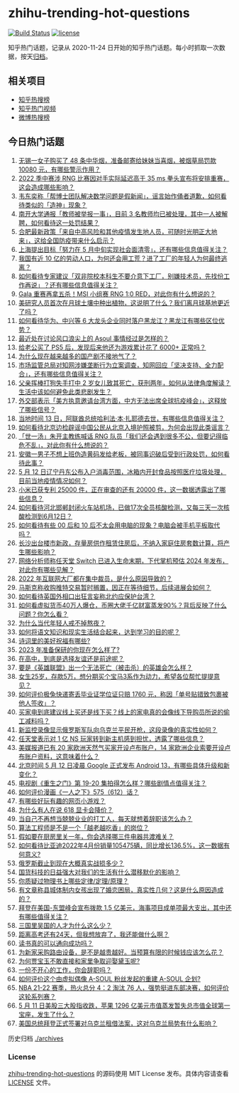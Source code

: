 # zhihu-trending-hot-questions

[![Build Status](https://github.com/justjavac/zhihu-trending-hot-questions/workflows/ci/badge.svg?branch=master)](https://github.com/justjavac/zhihu-trending-hot-questions/actions)
[![license](https://img.shields.io/github/license/justjavac/zhihu-trending-hot-questions)](https://github.com/justjavac/zhihu-trending-hot-questions/blob/master/LICENSE)

知乎热门话题，记录从 2020-11-24 日开始的知乎热门话题。每小时抓取一次数据，按天[归档](./archives)。

## 相关项目

- [知乎热搜榜](https://github.com/justjavac/zhihu-trending-top-search)
- [知乎热门视频](https://github.com/justjavac/zhihu-trending-hot-video)
- [微博热搜榜](https://github.com/justjavac/weibo-trending-hot-search)

## 今日热门话题

<!-- BEGIN -->
<!-- 最后更新时间 Sat May 14 2022 03:02:27 GMT+0800 (China Standard Time) -->

1. [无锡一女子购买了 48 条中华烟，准备邮寄给妹妹当喜烟，被烟草局罚款 10080 元，有哪些警示作用？](https://www.zhihu.com/question/532567380)
1. [2022 季中赛涉 RNG 比赛因对手实际延迟高于 35 ms 拳头宣布将安排重赛，这会造成哪些影响？](https://www.zhihu.com/question/532621607)
1. [韦东奕称「帮博士团队解决数学问题是假新闻」，谣言始作俑者道歉，如何看待类似的「造神」现象？](https://www.zhihu.com/question/532630539)
1. [南开大学通报「教师被举报一事」，目前 3 名教师均已被处理，其中一人被解聘，如何看待这一处罚结果？](https://www.zhihu.com/question/532639510)
1. [合肥最新政策「来自中高风险和其他疫情发生地人员，可随时光明正大地来」，这给全国防疫带来什么启示？](https://www.zhihu.com/question/532637784)
1. [上海提出目标「努力在 5 月中旬实现社会面清零」，还有哪些信息值得关注？](https://www.zhihu.com/question/532587267)
1. [我国有近 10 亿的劳动人口，为何还会用工荒？进了工厂的年轻人为何最终逃离？](https://www.zhihu.com/question/532504512)
1. [如何看待专家建议「双非院校本科生不要介意下工厂，别嫌技术员，先找份工作再说」？还有哪些信息值得关注？](https://www.zhihu.com/question/532469903)
1. [Gala 重赛再拿五杀！MSI 小组赛 RNG 1:0 RED，对此你有什么想说的？](https://www.zhihu.com/question/532653601)
1. [美研究人员首次在月球土壤中种出植物，这说明了什么？我们离月球基地更近了吗？](https://www.zhihu.com/question/532622922)
1. [如何看待华为、中兴等 6 大龙头企业同时落户黑龙江？黑龙江有哪些区位优势？](https://www.zhihu.com/question/532600265)
1. [最近处在讨论风口浪尖上的 Asoul 事情经过是怎样的？](https://www.zhihu.com/question/532215801)
1. [给老公买了 PS5 后，发现后来他还为游戏累计花了 6000+ 正常吗？](https://www.zhihu.com/question/532253172)
1. [为什么现在越来越多的国产剧不接地气了？](https://www.zhihu.com/question/394331280)
1. [市场监管总局对知网涉嫌垄断行为立案调查，知网回应「坚决支持、全力配合」，还有哪些信息值得关注？](https://www.zhihu.com/question/532647759)
1. [父亲挥棒打狗失手打中 2 岁女儿致其死亡，获刑两年，如何从法律角度解读？生活中该如何避免此类悲剧发生？](https://www.zhihu.com/question/532194721)
1. [外交部表示「美方执意邀请台湾方面，中方无法出席全球抗疫峰会」，这释放了哪些信号？](https://www.zhihu.com/question/532656056)
1. [当地时间 13 日，阿联酋总统哈利法·本·扎耶德去世，有哪些信息值得关注？](https://www.zhihu.com/question/532673415)
1. [如何看待北京边检辟谣中国公民从北京入境护照被剪，为何会出现此类谣言？](https://www.zhihu.com/question/532602120)
1. [「世一汤」朱开主教练喊话 RNG 队员「我们还会遇到很多不公，但要记得临危不乱」，对此你有什么想说的？](https://www.zhihu.com/question/532656889)
1. [安徽一男子不想上班伪造黄码发给老板，被同事识破后受到行政处罚，如何看待此事？](https://www.zhihu.com/question/532529854)
1. [5 月 12 日辽宁丹东公布入户消毒范围，冰箱内开封食品按照医疗垃圾处理，目前当地疫情情况如何？](https://www.zhihu.com/question/532668139)
1. [小米已获专利 25000 件，正在审查的还有 20000 件，这一数据透露出了哪些信息？](https://www.zhihu.com/question/530126436)
1. [如何看待河北邯郸封闭火车站机场，已做17次全员核酸检测，又每三天一次核酸检测到6月12日？](https://www.zhihu.com/question/526916792)
1. [如何看待有些 00 后和 10 后不太会用电脑的现象？电脑会被手机平板取代吗？](https://www.zhihu.com/question/532026840)
1. [长沙出台楼市新政，存量房供作租赁住房后，不纳入家庭住房套数计算，将产生哪些影响？](https://www.zhihu.com/question/532357564)
1. [网络分析师称任天堂 Switch 已进入生命末期，下代掌机预估 2024 年发布，对此你有哪些见解？](https://www.zhihu.com/question/532456141)
1. [2022 年互联网大厂都在集中裁员，是什么原因导致的？](https://www.zhihu.com/question/521856289)
1. [马斯克称收购推特交易暂时搁置，因正在等待细节，后续进展会如何？](https://www.zhihu.com/question/532667522)
1. [如何看待英国外相口出狂言妄称北约应保护台湾？](https://www.zhihu.com/question/530466009)
1. [如何看虚拟货币40万人爆仓，币圈大佬千亿财富蒸发90%？背后反映了什么问题？你怎么看？](https://www.zhihu.com/question/532594214)
1. [为什么当代年轻人戒不掉熬夜？](https://www.zhihu.com/question/517158907)
1. [如何将语文知识和现实生活结合起来，达到学习的目的呢？](https://www.zhihu.com/question/531455868)
1. [诗词里的美好祝福有哪些?](https://www.zhihu.com/question/521952511)
1. [2023 年准备保研的你现在怎么样了?](https://www.zhihu.com/question/486545254)
1. [在高中，到底是选择友谊还是前途呢？](https://www.zhihu.com/question/527738197)
1. [要是《英雄联盟》出一个无法死亡（被击杀）的英雄会怎么样？](https://www.zhihu.com/question/527259581)
1. [女生25岁，存款5万，想分期买个宝马3系作为动力，希望各位帮忙提提意见？](https://www.zhihu.com/question/532344915)
1. [如何评价极兔快递寄丢毕业证学位证只赔 1760 元，称因「单号贴错致包裹被他人签收」？](https://www.zhihu.com/question/532575539)
1. [买家电到底建议线上买还是线下买？线上的家电真的会像线下导购员所说的偷工减料吗？](https://www.zhihu.com/question/527773220)
1. [新监控录像显示俄罗斯军队向乌克兰平民开枪，这段录像的真实性如何？](https://www.zhihu.com/question/532554803)
1. [任天堂表示对 1 亿 NS 玩家转到新主机感到担忧，透露了哪些信息？](https://www.zhihu.com/question/532405288)
1. [美媒报道已有 20 家欧洲天然气买家开设卢布账户，14 家欧洲企业索要开设卢布账户资料，这意味着什么？](https://www.zhihu.com/question/532568068)
1. [北京时间 5 月 12 日凌晨 Google 正式发布 Android 13，有哪些具体升级和新变化？](https://www.zhihu.com/question/532384652)
1. [电视剧《重生之门》第 19-20 集拍得怎么样？哪些剧情点值得关注？](https://www.zhihu.com/question/532500187)
1. [如何评价漫画《一人之下》575（612）话？](https://www.zhihu.com/question/532544114)
1. [有哪些好玩有趣的网页小游戏？](https://www.zhihu.com/question/31435444)
1. [为什么有人在说 618 显卡会降价？](https://www.zhihu.com/question/525463318)
1. [当自己不再想当兢兢业业的打工人，每天就想着辞职该怎么办？](https://www.zhihu.com/question/531098437)
1. [算法工程师是不是一个「越老越吃香」的岗位？](https://www.zhihu.com/question/532295301)
1. [假如要在厨房里关一年，你会选择哪三件电器共渡难关？](https://www.zhihu.com/question/532567647)
1. [如何看待比亚迪2022年4月份销量105475辆，同比增长136.5%，这一数据有何意义?](https://www.zhihu.com/question/531291824)
1. [俄罗斯截止到现在大概真实战损多少？](https://www.zhihu.com/question/532379070)
1. [国货科技的日益强大对我们的生活有什么潜移默化的影响？](https://www.zhihu.com/question/532466026)
1. [你质疑过物理书上哪些定律/定理/原理？](https://www.zhihu.com/question/444843881)
1. [有文章称县城体制内女孩出现了婚恋困局，真实性几何？这是什么原因造成的？](https://www.zhihu.com/question/531940348)
1. [拜登在美国-东盟峰会宣布拨款 1.5 亿美元，海事项目成单项最大支出，其中还有哪些值得关注？](https://www.zhihu.com/question/532643159)
1. [三国里吴国的人才为什么这么少？](https://www.zhihu.com/question/529387760)
1. [距离高考还有24天，但我想放弃了，我还能做什么啊？](https://www.zhihu.com/question/532631845)
1. [读书真的可以通向成功吗？](https://www.zhihu.com/question/530349269)
1. [为新家采购路由设备，是不是越贵越好。当预算有限的时候钱应该怎么花？](https://www.zhihu.com/question/528268602)
1. [为何贾宝玉不敢直接和家里争取迎娶黛玉呢?](https://www.zhihu.com/question/526483802)
1. [一份不开心的工作，你会辞职吗？](https://www.zhihu.com/question/529473338)
1. [如何评价这个由虚拟偶像 A-SOUL 粉丝发起的重建 A-SOUL 企划?](https://www.zhihu.com/question/532442062)
1. [NBA 21-22 赛季，热火总分 4：2 淘汰 76 人，强势挺进东部决赛，如何评价这轮系列赛？](https://www.zhihu.com/question/532583942)
1. [5 月 11 日美股三大股指收跌，苹果 1296 亿美元市值蒸发暂失总市值全球第一宝座，发生了什么？](https://www.zhihu.com/question/532400989)
1. [美国总统拜登正式签署对乌克兰租借法案，这对乌克兰局势有什么影响？](https://www.zhihu.com/question/532094756)

<!-- END -->

历史归档 [./archives](./archives)

### License

[zhihu-trending-hot-questions](https://github.com/justjavac/zhihu-trending-hot-questions)
的源码使用 MIT License 发布。具体内容请查看 [LICENSE](./LICENSE) 文件。
